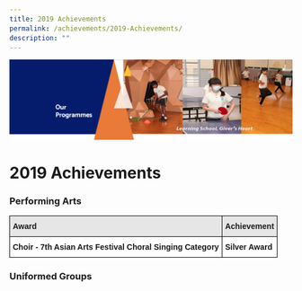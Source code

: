 ```yaml
---
title: 2019 Achievements
permalink: /achievements/2019-Achievements/
description: ""
---
```

![](/images/OurProgrammes.png)

2019 Achievements
=================

### Performing Arts

<style type="text/css">
.tg  {border-collapse:collapse;border-spacing:0;}
.tg td{border-color:black;border-style:solid;border-width:1px;font-family:Arial, sans-serif;font-size:14px;
  overflow:hidden;padding:10px 5px;word-break:normal;}
.tg th{border-color:black;border-style:solid;border-width:1px;font-family:Arial, sans-serif;font-size:14px;
  font-weight:normal;overflow:hidden;padding:10px 5px;word-break:normal;}
.tg .tg-3qhc{background-color:#E6E6E6;font-weight:bold;text-align:left;vertical-align:top}
.tg .tg-yla0{font-weight:bold;text-align:left;vertical-align:middle}
</style>
<table class="tg">
<thead>
  <tr>
    <th class="tg-3qhc">Award</th>
    <th class="tg-3qhc">Achievement</th>
  </tr>
</thead>
<tbody>
  <tr>
    <td class="tg-yla0">Choir - 7th Asian Arts Festival Choral Singing Category</td>
    <td class="tg-yla0"> Silver Award</td>
  </tr>
</tbody>
</table>


### Uniformed Groups